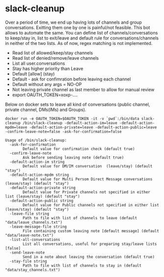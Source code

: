 # slack-cleanup

Over a period of time, we end up having lots of channels and group conversations. Exitting them one by one is painful/not feasible. This bot allows to automate the same. You can define list of channels/conversations to keep/stay in, list to exit/leave and default rule for conversations/channels in neither of the two lists. As of now, regex matching is not implemented.

* Read list of allowed/keep/stay channels
* Read list of denied/remove/leave channels
* List all user.conversations
* Stay has higher priority than Leave
* Default [allow] (stay)
* Default - ask for confimration before leaving each channel
* Default without any args = NO-OP
* Not leaving private channel as last member to allow for manual review
* export OAUTH_TOKEN=xoxp-....

Below on docker sets to leave all kind of conversations (public channel, private channel, DMs(IMs) and Groups).

```docker run -e OAUTH_TOKEN=$OAUTH_TOKEN -it -v `pwd`:/bin/data slack-cleanup /bin/slack-cleanup -default-action-im=leave -default-action-mpdm=leave -default-action-private=leave -default-action-public=leave -confirm-leave-note=false -ask-for-confirmation=false```

```
Usage of /bin/slack-cleanup:
  -ask-for-confirmation
    	Default value for confirmation check (default true)
  -confirm-leave-note
    	Ask before sending leaving note (default true)
  -default-action-im string
    	Default value for DM/IM conversation  (leave/stay) (default "stay")
  -default-action-mpdm string
    	Default value for Multi Persom Direct Message conversations  (leave/stay) (default "stay")
  -default-action-private string
    	Default value for Private channels not specified in either list (leave/stay) (default "stay")
  -default-action-public string
    	Default value for Public channels not specified in either list  (leave/stay) (default "stay")
  -leave-file string
    	Path to file with list of channels to leave (default "data/leave_channels.txt")
  -leave-message-file string
    	File containing custom leaving note [default message] (default "data/leave-note.txt")
  -list-all-conversations
    	List all conversations, useful for preparing stay/leave lists [false]
  -send-leave-note
    	Send in a note about leaving the conversation (default true)
  -stay-file string
    	Path to file with list of channels to stay in (default "data/stay_channels.txt")